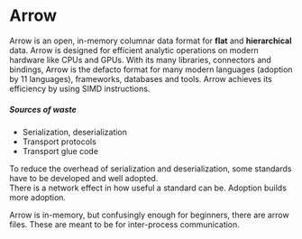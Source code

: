 # Arrow
Arrow is an open, in-memory columnar data format for <b>flat</b> and <b>hierarchical</b> data.
Arrow is designed for efficient analytic operations on modern hardware like CPUs and GPUs.
With its many libraries, connectors and bindings, Arrow is the defacto format for many modern languages (adoption by 11 languages), frameworks, databases and tools.
Arrow achieves its efficiency by using SIMD instructions.

##### Sources of waste
* Serialization, deserialization
* Transport protocols
* Transport glue code

To reduce the overhead of serialization and deserialization, some standards have to be developed and well adopted.<br/>
There is a network effect in how useful a standard can be. Adoption builds more adoption.

Arrow is in-memory, but confusingly enough for beginners, there are arrow files. These are meant to be for inter-process communication.




